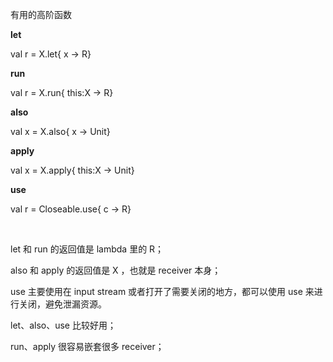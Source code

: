 有用的高阶函数


**let** 

val r = X.let{ x -> R}

**run**

val r = X.run{ this:X -> R}


**also**

val x = X.also{ x -> Unit}

**apply**

val x = X.apply{ this:X -> Unit}


**use**

val r = Closeable.use{ c -> R}


<br/>

let 和 run 的返回值是 lambda 里的 R；

also 和 apply 的返回值是 X ，也就是 receiver 本身；

use 主要使用在 input stream 或者打开了需要关闭的地方，都可以使用 use
来进行关闭，避免泄漏资源。


let、also、use 比较好用；

run、apply 很容易嵌套很多 receiver；






